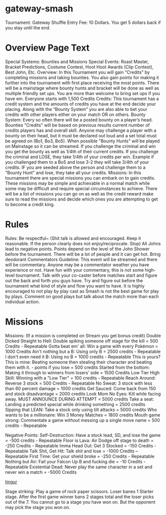 # gateway-smash

Tournament: Gateway Shuffle
Entry Fee: 10 Dollars. You get 5 dollars back if you stay until the end.

# Overview Page Text

Special Systems: Bounties and Missions
Special Events: Roast Master, Bracket Predictions, Costume Contest, Hoot Hoot Awards (Clip Contest), Best John, Etc.
Overview: In this Tournament you will gain "Credits" by completing missions and taking bounties. You also gain points for making it further into the tournament with first place receiving the most points. There will be a mainstage where bounty hunts and bracket will be done as well as multiple friendly set ups. You are more than welcome to bring set ups if you have em. Everyone starts with 1,500 Credits
Credits: This tournament has a credit system and the amounts of credits you have at the end decide your placing. Along with the “Bounty System” you are also able to bet your credits with other players either on your match OR on others. 
Bounty System: Every so often there will be a posted bounty on a player’s head. Bounties "Credits" will be based on previous results current number of credits players has and overall skill. Anyone may challenge a player with a bounty on their head, but it must be declared out loud and a set total must be agreed on (Bo1, Bo3, Bo5). When possible "Bounty Hunts" will be played on Mainstage so it can be streamed. If you challenge the criminal and win you get the bounty as well as 1/4th of their current credits. If you challenge the criminal and LOSE, they take 1/4th of your credits per win. Example if you challenged them to a Bo5 and lose 3-2 they will take 3/4th of your credits. IF you are seeded above the person and challenge them to a "Bounty Hunt" and lose, they take all your credits.
Missions: In this tournament there are special missions you can embark on to gain credits. These missions may be simple and achievable in a normal match while some may be difficult and require special circumstances to achieve. There will be a list of missions you can go on as well as the credit reward make sure to read the missions and decide which ones you are attempting to get to become a credit king. 

 # Rules

Rules: 
Be respectful~ (Shit talk is allowed and encouraged. Keep it reasonable. If the person clearly does not enjoy/reciprocate. Stop)
All Johns lead to negative points. Points depend on the level of the John
Shower before the tournament. There will be a lot of people and it can get hot. Bring deodorant
Commentators Guideline: 
This event will be streamed and there will be commentary. Anyone may be a commentator weather you have experience or not. Have fun with your commentary, this is not some high-level tournament. Talk with your co-caster before matches start and figure out the back and forth you guys have. Try and figure out before the tournament what kind of style and flow you want to have. It is highly encouraged to not play by play cast as Smash is not the best game for play by plays. Comment on good plays but talk about the match more than each individual action.

# Missions

Missions: (If a mission is completed on Stream you get bonus credit)
Double Dicked Straight to Hell: Double spiking someone off stage for the kill = 500 Credits - Repeatable
Gotta beat em' all: Win a game with every Pokémon = 1000 Credits 
Ain't nothing but a B: Using only B = 2500 credits - Repeatable
I don't even need it B: Using no B = 1000 credits - Repeatable
This is yours? This is mine: Beating someone then stealing their character and beating them with it. - points if you lose = 500 credits 
Started from the bottom: Making it through to winners from losers’ side = 1500 Credits
Low Tier High Skill: Winning with a "Low Tier" = 100 credits - Repeatable
Reach Around: Reverse 3 stock = 500 Credits - Repeatable
No Sweat: 3 stock with less than 60 percent damage = 1000 credits
Get Sauced: Come back from 150 and stock disadvantage = 2000 credits
Look Mom No Eyes: Kill while facing away. MUST ANNOUNCE DURING ATTEMPT = 5000 credits 
Take a seat: Landing a predicted special while drinking something = 2500 credits
Sipping that LEAN: Take a stock only using tilt attacks = 5000 credits
Who wants to be a millionaire: Win 3 Money Matches = 1800 credits
Mouth game strong: Commentate a game without messing up a single move name = 500 credits - Repeatable


Negative Points: 
Self-Destruction: Have a stock lead, SD, and lose the game = -500 credits - Repeatable
Floor is Lava: Air Dodge off stage to death = -250 Credits - Repeatable
Imma Head Out: Get 3 Stocked = -150 Credits - Repeatable
Talk Shit, Get Hit: Talk shit and lose = -1000 Credits – Repeatable 
First Time: Get your shield broke = -250 Credits - Repeatable
Nothing but Air: Fail your Falcon Up B and fucking die = -10 Credits - Repeatable
Existential Dead: Never play the same character in a set and never win a match = -5000 Credits







[Imgur](https://i.imgur.com/hD2WObA.png)









Stage striking: Play a game of rock paper scissors. Loser banes 1 Starter stage. After the first game winner bans 2 stages total and the loser picks out of the 7. You cannot go to a stage you have won on. But the opponent may pick the stage you won on. 
 
